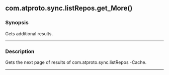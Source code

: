 com.atproto.sync.listRepos.get_More()
-------------------------------------




### Synopsis
Gets additional results.



---


### Description

Gets the next page of results of com.atproto.sync.listRepos -Cache.



---
